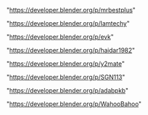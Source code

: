 "https://developer.blender.org/p/mrbestplus"

"https://developer.blender.org/p/Iamtechy"

"https://developer.blender.org/p/evk"

"https://developer.blender.org/p/haidar1982"

"https://developer.blender.org/p/y2mate"

"https://developer.blender.org/p/SGN113"

"https://developer.blender.org/p/adabpkb"

"https://developer.blender.org/p/WahooBahoo"

 
